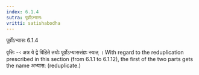 ```yaml
---
index: 6.1.4
sutra: पूर्वोऽभ्यासः
vritti: satishabodha
---
```



 पूर्वोऽभ्यासः 6.1.4 

वृत्तिः --ः अत्र ये द्वे विहिते तयोः पूर्वोऽभ्याससंज्ञः स्यात् । With regard to the reduplication prescribed in this section (from 6.1.1 to 6.1.12), the first of the two parts gets the name अभ्यास: (reduplicate.) 


